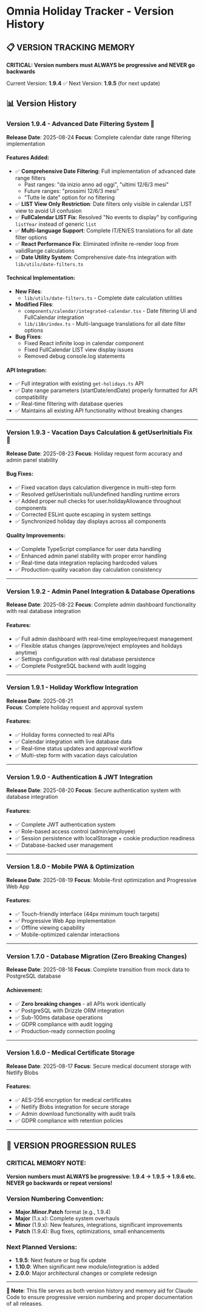 # Omnia Holiday Tracker - Version History

## 📋 VERSION TRACKING MEMORY 
**CRITICAL: Version numbers must ALWAYS be progressive and NEVER go backwards**

Current Version: **1.9.4** ✅
Next Version: **1.9.5** (for next update)

## 📊 Version History

### Version 1.9.4 - Advanced Date Filtering System 🎯
**Release Date**: 2025-08-24
**Focus**: Complete calendar date range filtering implementation

#### Features Added:
- ✅ **Comprehensive Date Filtering**: Full implementation of advanced date range filters
  - Past ranges: "da inizio anno ad oggi", "ultimi 12/6/3 mesi"  
  - Future ranges: "prossimi 12/6/3 mesi"
  - "Tutte le date" option for no filtering
- ✅ **LIST View Only Restriction**: Date filters only visible in calendar LIST view to avoid UI confusion
- ✅ **FullCalendar LIST Fix**: Resolved "No events to display" by configuring `listYear` instead of generic `list`
- ✅ **Multi-language Support**: Complete IT/EN/ES translations for all date filter options
- ✅ **React Performance Fix**: Eliminated infinite re-render loop from validRange calculations
- ✅ **Date Utility System**: Comprehensive date-fns integration with `lib/utils/date-filters.ts`

#### Technical Implementation:
- **New Files**:
  - `lib/utils/date-filters.ts` - Complete date calculation utilities
- **Modified Files**: 
  - `components/calendar/integrated-calendar.tsx` - Date filtering UI and FullCalendar integration
  - `lib/i18n/index.ts` - Multi-language translations for all date filter options
- **Bug Fixes**:
  - Fixed React infinite loop in calendar component
  - Fixed FullCalendar LIST view display issues
  - Removed debug console.log statements

#### API Integration:
- ✅ Full integration with existing `get-holidays.ts` API
- ✅ Date range parameters (startDate/endDate) properly formatted for API compatibility  
- ✅ Real-time filtering with database queries
- ✅ Maintains all existing API functionality without breaking changes

---

### Version 1.9.3 - Vacation Days Calculation & getUserInitials Fix 🎯
**Release Date**: 2025-08-23
**Focus**: Holiday request form accuracy and admin panel stability

#### Bug Fixes:
- ✅ Fixed vacation days calculation divergence in multi-step form
- ✅ Resolved getUserInitials null/undefined handling runtime errors
- ✅ Added proper null checks for user.holidayAllowance throughout components
- ✅ Corrected ESLint quote escaping in system settings
- ✅ Synchronized holiday day displays across all components

#### Quality Improvements:
- ✅ Complete TypeScript compliance for user data handling
- ✅ Enhanced admin panel stability with proper error handling
- ✅ Real-time data integration replacing hardcoded values
- ✅ Production-quality vacation day calculation consistency

---

### Version 1.9.2 - Admin Panel Integration & Database Operations 
**Release Date**: 2025-08-22
**Focus**: Complete admin dashboard functionality with real database integration

#### Features:
- ✅ Full admin dashboard with real-time employee/request management
- ✅ Flexible status changes (approve/reject employees and holidays anytime)
- ✅ Settings configuration with real database persistence
- ✅ Complete PostgreSQL backend with audit logging

---

### Version 1.9.1 - Holiday Workflow Integration
**Release Date**: 2025-08-21  
**Focus**: Complete holiday request and approval system

#### Features:
- ✅ Holiday forms connected to real APIs
- ✅ Calendar integration with live database data
- ✅ Real-time status updates and approval workflow
- ✅ Multi-step form with vacation days calculation

---

### Version 1.9.0 - Authentication & JWT Integration 
**Release Date**: 2025-08-20
**Focus**: Secure authentication system with database integration

#### Features:
- ✅ Complete JWT authentication system
- ✅ Role-based access control (admin/employee)
- ✅ Session persistence with localStorage + cookie production readiness
- ✅ Database-backed user management

---

### Version 1.8.0 - Mobile PWA & Optimization
**Release Date**: 2025-08-19
**Focus**: Mobile-first optimization and Progressive Web App

#### Features:
- ✅ Touch-friendly interface (44px minimum touch targets)
- ✅ Progressive Web App implementation
- ✅ Offline viewing capability
- ✅ Mobile-optimized calendar interactions

---

### Version 1.7.0 - Database Migration (Zero Breaking Changes)
**Release Date**: 2025-08-18
**Focus**: Complete transition from mock data to PostgreSQL database

#### Achievement:
- ✅ **Zero breaking changes** - all APIs work identically
- ✅ PostgreSQL with Drizzle ORM integration
- ✅ Sub-100ms database operations
- ✅ GDPR compliance with audit logging
- ✅ Production-ready connection pooling

---

### Version 1.6.0 - Medical Certificate Storage
**Release Date**: 2025-08-17
**Focus**: Secure medical document storage with Netlify Blobs

#### Features:
- ✅ AES-256 encryption for medical certificates
- ✅ Netlify Blobs integration for secure storage
- ✅ Admin download functionality with audit trails
- ✅ GDPR compliance with retention policies

---

## 🔄 VERSION PROGRESSION RULES

### **CRITICAL MEMORY NOTE**: 
**Version numbers must ALWAYS be progressive: 1.9.4 → 1.9.5 → 1.9.6 etc.**
**NEVER go backwards or repeat versions!**

### Version Numbering Convention:
- **Major.Minor.Patch** format (e.g., 1.9.4)
- **Major** (1.x.x): Complete system overhauls
- **Minor** (1.9.x): New features, integrations, significant improvements  
- **Patch** (1.9.4): Bug fixes, optimizations, small enhancements

### Next Planned Versions:
- **1.9.5**: Next feature or bug fix update
- **1.10.0**: When significant new module/integration is added
- **2.0.0**: Major architectural changes or complete redesign

---

**📝 Note**: This file serves as both version history and memory aid for Claude Code to ensure progressive version numbering and proper documentation of all releases.